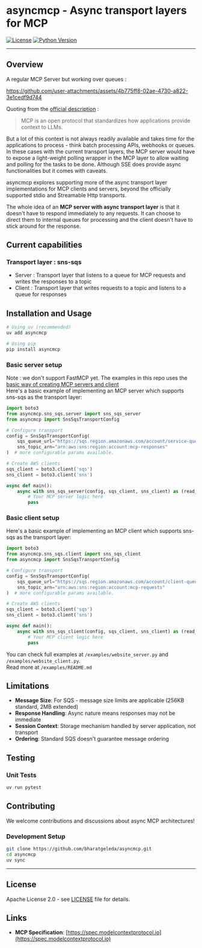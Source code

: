 # asyncmcp - Async transport layers for MCP 


[![License](https://img.shields.io/badge/license-Apache%202.0-blue.svg)](LICENSE)
[![Python Version](https://img.shields.io/badge/python-3.10%2B-blue.svg)](https://www.python.org/downloads/)


---

## Overview


A regular MCP Server but working over queues :

https://github.com/user-attachments/assets/4b775ff8-02ae-4730-a822-3e1cedf9d744


Quoting from the [official description](https://modelcontextprotocol.io/introduction) :<br/> 
> MCP is an open protocol that standardizes how applications provide context to LLMs.

But a lot of this context is not always readily available and takes time for the applications to process - think batch processing APIs, webhooks or queues. In these cases with the current transport layers, the MCP server would have to expose a light-weight polling wrapper in the MCP layer to allow waiting and polling for the tasks to be done. Although SSE does provide async functionalities but it comes with caveats. <br/>

asyncmcp explores supporting more of the async transport layer implementations for MCP clients and servers, beyond the officially supported stdio and Streamable Http transports. 

The whole idea of an **MCP server with async transport layer** is that it doesn't have to respond immediately to any requests. It can choose to direct them to internal queues for processing and the client doesn't have to stick around for the response.

## Current capabilities

### Transport layer : sns-sqs

- Server : Transport layer that listens to a queue for MCP requests and writes the responses to a topic
- Client : Transport layer that writes requests to a topic and listens to a queue for responses

## Installation and Usage

```bash
# Using uv (recommended)
uv add asyncmcp
```

```bash
# Using pip  
pip install asyncmcp
```

### Basic server setup

Note : we don't support FastMCP yet. The examples in this repo uses the [basic way of creating MCP servers and client](https://modelcontextprotocol.io/docs/concepts/architecture#implementation-example) 
<br/>
Here's a basic example of implementing an MCP server which supports sns-sqs as the transport layer:

```python
import boto3
from asyncmcp.sns_sqs.server import sns_sqs_server
from asyncmcp import SnsSqsTransportConfig

# Configure transport
config = SnsSqsTransportConfig(
    sqs_queue_url="https://sqs.region.amazonaws.com/account/service-queue",
    sns_topic_arn="arn:aws:sns:region:account:mcp-responses"
)  # more configurable params available.

# Create AWS clients
sqs_client = boto3.client('sqs')
sns_client = boto3.client('sns')

async def main():
    async with sns_sqs_server(config, sqs_client, sns_client) as (read_stream, write_stream):
        # Your MCP server logic here
        pass
```

### Basic client setup

Here's a basic example of implementing an MCP client which supports sns-sqs as the transport layer:

```python
import boto3
from asyncmcp.sns_sqs.client import sns_sqs_client
from asyncmcp import SnsSqsTransportConfig

# Configure transport
config = SnsSqsTransportConfig(
    sqs_queue_url="https://sqs.region.amazonaws.com/account/client-queue",
    sns_topic_arn="arn:aws:sns:region:account:mcp-requests"
)  # more configurable params available.

# Create AWS clients
sqs_client = boto3.client('sqs')
sns_client = boto3.client('sns')

async def main():
    async with sns_sqs_client(config, sqs_client, sns_client) as (read_stream, write_stream):
        # Your MCP client logic here
        pass
```

You can check full examples at `/examples/website_server.py` and `/examples/website_client.py`.
<br/>
Read more at `/examples/README.md`

## Limitations

- **Message Size**: For SQS - message size limits are applicable (256KB standard, 2MB extended)
- **Response Handling**: Async nature means responses may not be immediate
- **Session Context**: Storage mechanism handled by server application, not transport
- **Ordering**: Standard SQS doesn't guarantee message ordering

## Testing

### Unit Tests

```bash
uv run pytest
```



## Contributing

We welcome contributions and discussions about async MCP architectures!

### Development Setup

```bash
git clone https://github.com/bharatgeleda/asyncmcp.git
cd asyncmcp
uv sync
```

---

## License

Apache License 2.0 - see [LICENSE](LICENSE) file for details.

## Links

- **MCP Specification**: [https://spec.modelcontextprotocol.io](https://spec.modelcontextprotocol.io)
